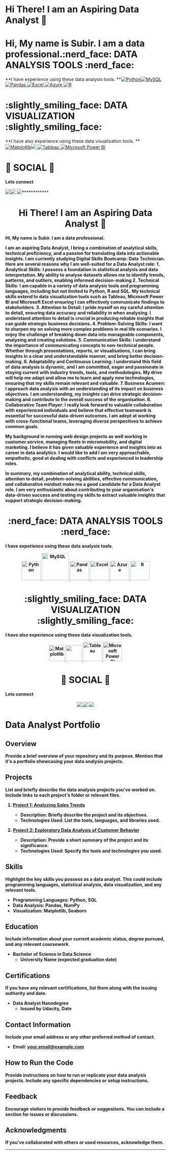 Hi There! I am an Aspiring Data Analyst 👋
==========================================

**Hi, My name is Subir. I am a data professional.**:nerd\_face: DATA ANALYSIS TOOLS :nerd\_face:
=============================================

**I have experience using these data analysis tools.     **[![Python](https://www.python.org/static/community_logos/python-logo.png)](https://www.w3schools.com/)[![MySQL](https://www.mysql.com/common/logos/logo-mysql-170x115.png) ](#)[![Pandas](https://upload.wikimedia.org/wikipedia/commons/thumb/e/ed/Pandas_logo.svg/2560px-Pandas_logo.svg.png) ](#)[![Excel](https://upload.wikimedia.org/wikipedia/commons/thumb/3/34/Microsoft_Office_Excel_%282019%E2%80%93present%29.svg/512px-Microsoft_Office_Excel_%282019%E2%80%93present%29.svg.png) ](#)[![Azure](https://upload.wikimedia.org/wikipedia/commons/thumb/a/a8/Microsoft_Azure_Logo.svg/187px-Microsoft_Azure_Logo.svg.png) ](#)[![R](https://www.r-project.org/logo/Rlogo.png)](#)

:slightly\_smiling\_face: DATA VISUALIZATION :slightly\_smiling\_face:
======================================================================

**I have also experience using these data visualization tools.   **[![Matplotlib](https://matplotlib.org/stable/_images/sphx_glr_logos2_003.png)](#)[![](https://seaborn.pydata.org/_static/logo-wide-lightbg.svg) ](#)[![Tableau](https://github.com/yusufsjustit/yusufsjustit/assets/125282550/9005adc8-3771-428e-84b5-dfb116ae45b9) ](#)[![Microsoft Power BI](https://insightsoftware.com/wp-content/uploads/2018/03/blog-microsoft-power-bi-solid-color.jpg)](#)

👨 SOCIAL 👩
============

**Lets connect**

 ![](https://img.shields.io/badge/linkedin-%230077B5.svg?&style=for-the-badge&logo=linkedin&logoColor=white)![](https://img.shields.io/badge/-Tableau-1e376b?style=for-the-badge&logo=tableau&logoColor=white) [![](https://img.shields.io/badge/gmail-f1f2f6.svg?&style=for-the-badge&logo=gmail&logoColor=red)](mailto:)************

<div align="center"> <h1 align="center"> Hi There! I am an Aspiring Data Analyst 👋 </h1> </div>
<b>Hi, My name is Subir. I am a data professional. <b>

<p>
I am an aspiring Data Analyst, I bring a combination of analytical skills, technical proficiency, and a passion for translating data into actionable insights. I am currently studying Digital Skills Bootcamp: Data Technician.
Here are several reasons why I am well-suited for a Data Analyst role:
1.	Analytical Skills: I possess a foundation in statistical analysis and data interpretation. My ability to analyse datasets allows me to identify trends, patterns, and outliers, enabling informed decision-making
2.	Technical Skills: I am capable in a variety of data analysis tools and programming languages, including but not limited to Python, R and SQL. My technical skills extend to data visualization tools such as Tableau, Microsoft Power BI and Microsoft Excel ensuring I can effectively communicate findings to stakeholders.
3.	Attention to Detail: I pride myself on my careful attention to detail, ensuring data accuracy and reliability in when analysing. I understand attention to detail is crucial in producing reliable insights that can guide strategic business decisions.
4.	Problem-Solving Skills: I want to sharpen my on solving more complex problems in real life scenarios. I enjoy the challenge of breaking down data into manageable components, analysing and creating solutions.
5.	Communication Skills: I understand the importance of communicating concepts to non-technical people. Whether through presentations, reports, or visualisations, I can bring insights in a clear and understandable manner, and bring better decision-making.
6.	Adaptability and Continuous Learning: I understand this field of data analysis is dynamic, and I am committed, eager and passionate in staying current with industry trends, tools, and methodologies. My drive will help me adapt and allow me to learn and apply new technologies, ensuring that my skills remain relevant and valuable.
7.	Business Acumen: I approach data analysis with an understanding of its impact on business objectives. I am understanding, my insights can drive strategic decision-making and contribute to the overall success of the organisation.
8.	Collaborative Team Player: I really look forward to valuable collaboration with experienced individuals and believe that effective teamwork is essential for successful data-driven outcomes. I am adept at working with cross-functional teams, leveraging diverse perspectives to achieve common goals.

My background in running web design projects as well working in customer service, managing fleets in micromobility, and digital marketing. I believe it has given valuable experience and insights into as career in data analytics. I would like to add I am very approachable, empathetic, good at dealing with conflicts and experienced in leadership roles.

In summary, my combination of analytical ability, technical skills, attention to detail, problem-solving abilities, effective communication, and collaborative mindset make me a good candidate for a Data Analyst role. I am very enthusiastic about contributing to your organisation's data-driven success and testing my skills to extract valuable insights that support strategic decision-making.




</p>
<div align="center"> <h1 align="center" <di > :nerd_face:	 DATA ANALYSIS TOOLS :nerd_face: </h1> </div>

<b>I have experience using these data analysis tools.<b>
<p align="center">
<a href="https://www.w3schools.com/" onclick="window.open("https://www.w3schools.com/", "_self");"> <img src="https://www.python.org/static/community_logos/python-logo.png" alt="Python" height="60"/> </a>
<a href="#" target="_blank"> <img src="https://www.mysql.com/common/logos/logo-mysql-170x115.png" alt="MySQL" height="85"/> </a>
<a href="#" target="_blank"> <img src="https://upload.wikimedia.org/wikipedia/commons/thumb/e/ed/Pandas_logo.svg/2560px-Pandas_logo.svg.png" alt="Pandas" height="60"/> </a>
<a href="#" target="_blank"> <img src="https://upload.wikimedia.org/wikipedia/commons/thumb/3/34/Microsoft_Office_Excel_%282019%E2%80%93present%29.svg/512px-Microsoft_Office_Excel_%282019%E2%80%93present%29.svg.png" alt="Excel" height="60"/> </a>
<a href="#" target="_blank"> <img src="https://upload.wikimedia.org/wikipedia/commons/thumb/a/a8/Microsoft_Azure_Logo.svg/187px-Microsoft_Azure_Logo.svg.png" alt="Azure" height="60"/> </a>
<a href="#" target="_blank"> <img src="https://www.r-project.org/logo/Rlogo.png" alt="R" height="60"/> </a>

</p>

<div align="center"> <h1 align="center"> :slightly_smiling_face: DATA VISUALIZATION :slightly_smiling_face:	</h1> </div>

<b>I have also experience using these data visualization tools.<b>

<p align="center">
<a href="#" target="_blank"> <img src="https://matplotlib.org/stable/_images/sphx_glr_logos2_003.png" alt="Matplotlib" height="50"/> </a>
<a href="#" target="_blank"> <img src="https://seaborn.pydata.org/_static/logo-wide-lightbg.svg" height="50"/> </a>
<a href="#" target="_blank"> <img src="https://github.com/yusufsjustit/yusufsjustit/assets/125282550/9005adc8-3771-428e-84b5-dfb116ae45b9" alt="Tableau" height="60"/> </a>
<a href="#" target="_blank"> <img src="https://insightsoftware.com/wp-content/uploads/2018/03/blog-microsoft-power-bi-solid-color.jpg" alt="Microsoft Power BI" height="60"/> </a>
</p>

<div align="center"> <h1 align="center"> 👨 SOCIAL 👩 </h1> </div>
<b>Lets connect</b>
<p align="center">

<a href="">
  <img align="center" src="https://img.shields.io/badge/linkedin-%230077B5.svg?&style=for-the-badge&logo=linkedin&logoColor=white" />
</a>

<a href="">
  <img align="center" src="https://img.shields.io/badge/-Tableau-1e376b?style=for-the-badge&logo=tableau&logoColor=white"  />
</a>

<a href="mailto:">  
  <img align="center" src="https://img.shields.io/badge/gmail-f1f2f6.svg?&style=for-the-badge&logo=gmail&logoColor=red"  />
</a>

</p>



# Data Analyst Portfolio

## Overview

Provide a brief overview of your repository and its purpose. Mention that it's a portfolio showcasing your data analysis projects.

## Projects

List and briefly describe the data analysis projects you've worked on. Include links to each project's folder or relevant files.

1. **[Project 1: Analyzing Sales Trends](project1/README.md)**
   - Description: Briefly describe the project and its objectives.
   - Technologies Used: List the tools, languages, and libraries used.

2. **[Project 2: Exploratory Data Analysis of Customer Behavior](project2/README.md)**
   - Description: Provide a short summary of the project and its significance.
   - Technologies Used: Specify the tools and technologies you used.

## Skills

Highlight the key skills you possess as a data analyst. This could include programming languages, statistical analysis, data visualization, and any relevant tools.

- **Programming Languages:** Python, SQL
- **Data Analysis:** Pandas, NumPy
- **Visualization:** Matplotlib, Seaborn

## Education

Include information about your current academic status, degree pursued, and any relevant coursework.

- **Bachelor of Science in Data Science**
  - University Name (expected graduation date)

## Certifications

If you have any relevant certifications, list them along with the issuing authority and date.

- **Data Analyst Nanodegree**
  - Issued by Udacity, Date

## Contact Information

Include your email address or any other preferred method of contact.

- Email: your.email@example.com

## How to Run the Code

Provide instructions on how to run or replicate your data analysis projects. Include any specific dependencies or setup instructions.

## Feedback

Encourage visitors to provide feedback or suggestions. You can include a section for issues or discussions.

## Acknowledgments

If you've collaborated with others or used resources, acknowledge them.

---

<!--

### Hi there 👋


**SKR235235/skr235235** is a ✨ _special_ ✨ repository because its `README.md` (this file) appears on your GitHub profile.

Here are some ideas to get you started:

- 🔭 I’m currently working on ...
- 🌱 I’m currently learning ...
- 👯 I’m looking to collaborate on ...
- 🤔 I’m looking for help with ...
- 💬 Ask me about ...
- 📫 How to reach me: ...
- 😄 Pronouns: ...
- ⚡ Fun fact: ...
-->

